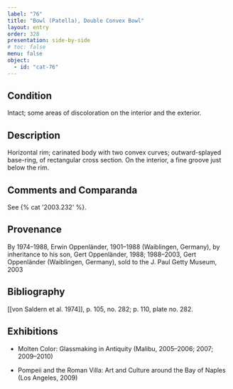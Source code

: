 ```yaml
---
label: "76"
title: "Bowl (Patella), Double Convex Bowl"
layout: entry
order: 328
presentation: side-by-side
# toc: false
menu: false
object:
  - id: "cat-76"
---
```


## Condition

Intact; some areas of discoloration on the interior and the exterior.

## Description

Horizontal rim; carinated body with two convex curves; outward-splayed base-ring, of rectangular cross section. On the interior, a fine groove just below the rim.

## Comments and Comparanda

See {% cat '2003.232' %}.

## Provenance

By 1974–1988, Erwin Oppenländer, 1901–1988 (Waiblingen, Germany), by inheritance to his son, Gert Oppenländer, 1988; 1988–2003, Gert Oppenländer (Waiblingen, Germany), sold to the J. Paul Getty Museum, 2003

## Bibliography

[[von Saldern et al. 1974]], p. 105, no. 282; p. 110, plate no. 282.

## Exhibitions

-   Molten Color: Glassmaking in Antiquity (Malibu, 2005–2006; 2007; 2009–2010)

-   Pompeii and the Roman Villa: Art and Culture around the Bay of Naples (Los Angeles, 2009)